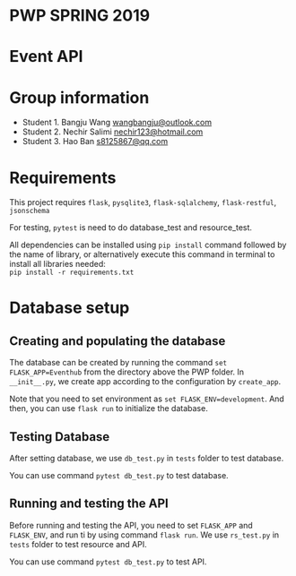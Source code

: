 # PWP SPRING 2019
# Event API
# Group information
* Student 1. Bangju Wang wangbangju@outlook.com
* Student 2. Nechir Salimi nechir123@hotmail.com
* Student 3. Hao Ban s8125867@qq.com

# Requirements

This project requires `flask`, `pysqlite3`, `flask-sqlalchemy`, `flask-restful`, `jsonschema` 

For testing, `pytest` is need to do database_test and resource_test.

All dependencies can be installed using `pip install` command followed by the name of library, or alternatively execute this command in terminal to install all libraries needed:     
`pip install -r requirements.txt`    

# Database setup

## Creating and populating the database

The database can be created by running the command  `set FLASK_APP=Eventhub` from the directory above the PWP folder. In `__init__.py`, we create app according to the configuration by `create_app`.

Note that you need to set environment as `set FLASK_ENV=development`. And then, you can use `flask run` to initialize the database.

## Testing Database

After setting database, we use `db_test.py` in `tests` folder to test database.

You can use command `pytest db_test.py` to test database.

## Running and testing the API

Before running and testing the API, you need to set `FLASK_APP` and `FLASK_ENV`, and run ti by using command `flask run`. We use `rs_test.py` in `tests` folder to test resource and API.

You can use command `pytest db_test.py` to test API.
